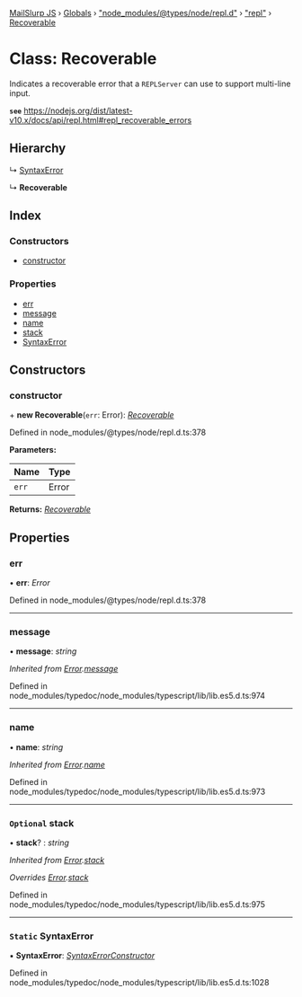 [MailSlurp JS](../README.md) › [Globals](../globals.md) › ["node_modules/@types/node/repl.d"](../modules/_node_modules__types_node_repl_d_.md) › ["repl"](../modules/_node_modules__types_node_repl_d_._repl_.md) › [Recoverable](_node_modules__types_node_repl_d_._repl_.recoverable.md)

# Class: Recoverable

Indicates a recoverable error that a `REPLServer` can use to support multi-line input.

**`see`** https://nodejs.org/dist/latest-v10.x/docs/api/repl.html#repl_recoverable_errors

## Hierarchy

  ↳ [SyntaxError](../interfaces/_node_modules_typedoc_node_modules_typescript_lib_lib_es5_d_.syntaxerror.md)

  ↳ **Recoverable**

## Index

### Constructors

* [constructor](_node_modules__types_node_repl_d_._repl_.recoverable.md#constructor)

### Properties

* [err](_node_modules__types_node_repl_d_._repl_.recoverable.md#err)
* [message](_node_modules__types_node_repl_d_._repl_.recoverable.md#message)
* [name](_node_modules__types_node_repl_d_._repl_.recoverable.md#name)
* [stack](_node_modules__types_node_repl_d_._repl_.recoverable.md#optional-stack)
* [SyntaxError](_node_modules__types_node_repl_d_._repl_.recoverable.md#static-syntaxerror)

## Constructors

###  constructor

\+ **new Recoverable**(`err`: Error): *[Recoverable](_node_modules__types_node_repl_d_._repl_.recoverable.md)*

Defined in node_modules/@types/node/repl.d.ts:378

**Parameters:**

Name | Type |
------ | ------ |
`err` | Error |

**Returns:** *[Recoverable](_node_modules__types_node_repl_d_._repl_.recoverable.md)*

## Properties

###  err

• **err**: *Error*

Defined in node_modules/@types/node/repl.d.ts:378

___

###  message

• **message**: *string*

*Inherited from [Error](../interfaces/_node_modules_typedoc_node_modules_typescript_lib_lib_es5_d_.error.md).[message](../interfaces/_node_modules_typedoc_node_modules_typescript_lib_lib_es5_d_.error.md#message)*

Defined in node_modules/typedoc/node_modules/typescript/lib/lib.es5.d.ts:974

___

###  name

• **name**: *string*

*Inherited from [Error](../interfaces/_node_modules_typedoc_node_modules_typescript_lib_lib_es5_d_.error.md).[name](../interfaces/_node_modules_typedoc_node_modules_typescript_lib_lib_es5_d_.error.md#name)*

Defined in node_modules/typedoc/node_modules/typescript/lib/lib.es5.d.ts:973

___

### `Optional` stack

• **stack**? : *string*

*Inherited from [Error](../interfaces/_node_modules_typedoc_node_modules_typescript_lib_lib_es5_d_.error.md).[stack](../interfaces/_node_modules_typedoc_node_modules_typescript_lib_lib_es5_d_.error.md#optional-stack)*

*Overrides [Error](../interfaces/_node_modules__types_node_globals_d_.error.md).[stack](../interfaces/_node_modules__types_node_globals_d_.error.md#optional-stack)*

Defined in node_modules/typedoc/node_modules/typescript/lib/lib.es5.d.ts:975

___

### `Static` SyntaxError

▪ **SyntaxError**: *[SyntaxErrorConstructor](../interfaces/_node_modules_typedoc_node_modules_typescript_lib_lib_es5_d_.syntaxerrorconstructor.md)*

Defined in node_modules/typedoc/node_modules/typescript/lib/lib.es5.d.ts:1028

